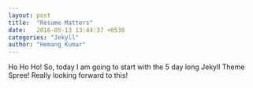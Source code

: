 ```yaml
---
layout: post
title:  "Resume Matters"
date:   2016-05-13 13:44:37 +0530
categories: "Jekyll"
author: "Hemang Kumar"
---
```


<span class="firstletter">H</span>o Ho Ho! So, today I am going to start with the 5 day long Jekyll Theme Spree!
Really looking forward to this! <i class="fa fa-smile"></i>
